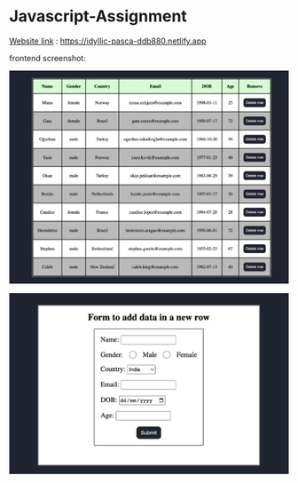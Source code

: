 # Javascript-Assignment

[Website link](https://idyllic-pasca-ddb880.netlify.app) : https://idyllic-pasca-ddb880.netlify.app

frontend screenshot:

![1677162279370](image/README/1677162279370.png)

![1677162321903](image/README/1677162321903.png)
